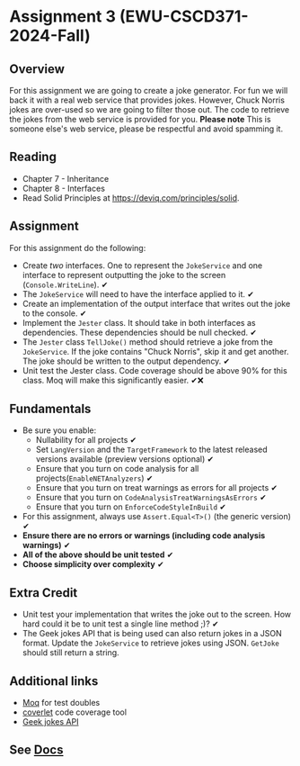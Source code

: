 # Assignment 3 (EWU-CSCD371-2024-Fall)

## Overview

For this assignment we are going to create a joke generator. For fun we will back it with a real web service that provides jokes. However, Chuck Norris jokes are over-used so we are going to filter those out. The code to retrieve the jokes from the web service is provided for you.
**Please note** This is someone else's web service, please be respectful and avoid spamming it.

## Reading

- Chapter 7 - Inheritance
- Chapter 8 - Interfaces
- Read Solid Principles at https://deviq.com/principles/solid.

## Assignment

For this assignment do the following:

- Create *two* interfaces. One to represent the `JokeService` and one interface to represent outputting the joke to the screen (`Console.WriteLine`). ✔
- The `JokeService` will need to have the interface applied to it. ✔
- Create an implementation of the output interface that writes out the joke to the console. ✔
- Implement the `Jester` class. It should take in both interfaces as dependencies. These dependencies should be null checked. ✔
- The `Jester` class `TellJoke()` method should retrieve a joke from the `JokeService`. If the joke contains "Chuck Norris", skip it and get another. The joke should be written to the output dependency. ✔
- Unit test the Jester class. Code coverage should be above 90% for this class. Moq will make this significantly easier. ✔❌

## Fundamentals

- Be sure you enable:
  - Nullability for all projects  ✔
  - Set `LangVersion` and the `TargetFramework` to the latest released versions available (preview versions optional) ✔
  - Ensure that you turn on code analysis for all projects(`EnableNETAnalyzers`) ✔
  - Ensure that you turn on treat warnings as errors for all projects ✔
  - Ensure that you turn on `CodeAnalysisTreatWarningsAsErrors` ✔
  - Ensure that you turn on `EnforceCodeStyleInBuild` ✔
- For this assignment, always use `Assert.Equal<T>()` (the generic version)  ✔
- **Ensure there are no errors or warnings (including code analysis warnings)** ✔
- **All of the above should be unit tested** ✔
- **Choose simplicity over complexity** ✔
  
## Extra Credit

- Unit test your implementation that writes the joke out to the screen. How hard could it be to unit test a single line method ;)? ✔
- The Geek jokes API that is being used can also return jokes in a JSON format. Update the `JokeService` to retrieve jokes using JSON. `GetJoke` should still return a string.

## Additional links

- [Moq](https://github.com/moq/moq4) for test doubles
- [coverlet](https://github.com/coverlet-coverage/coverlet#Quick-Start) code coverage tool
- [Geek jokes API](https://github.com/sameerkumar18/geek-joke-api)

## See [Docs](https://github.com/IntelliTect-Samples/EWU-CSCD371-2024-Fall/blob/main/Docs/README.md)